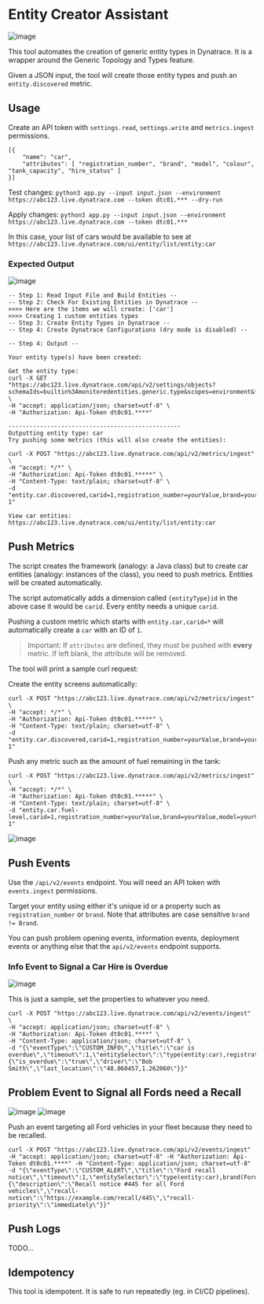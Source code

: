 # Entity Creator Assistant

![image](https://user-images.githubusercontent.com/26523841/188024750-94270268-c470-4028-b94c-7f787957cd9e.png)

This tool automates the creation of generic entity types in Dynatrace. It is a wrapper around the Generic Topology and Types feature.

Given a JSON input, the tool will create those entity types and push an `entity.discovered` metric.

## Usage

Create an API token with `settings.read`, `settings.write` and `metrics.ingest` permissions.

```
[{
    "name": "car",
    "attributes": [ "registration_number", "brand", "model", "colour", "tank_capacity", "hire_status" ]
}]
```

Test changes: `python3 app.py --input input.json --environment https://abc123.live.dynatrace.com --token dtc01.*** --dry-run`

Apply changes: `python3 app.py --input input.json --environment https://abc123.live.dynatrace.com --token dtc01.***`
 
In this case, your list of cars would be available to see at `https://abc123.live.dynatrace.com/ui/entity/list/entity:car`

### Expected Output

![image](https://user-images.githubusercontent.com/26523841/188024029-753a5d35-1f4a-4e42-8cde-97c441558adc.png)

```
-- Step 1: Read Input File and Build Entities --
-- Step 2: Check For Existing Entities in Dynatrace --
>>>> Here are the items we will create: ['car']
>>>> Creating 1 custom entities types
-- Step 3: Create Entity Types in Dynatrace --
-- Step 4: Create Dynatrace Configurations (dry mode is disabled) --

-- Step 4: Output --

Your entity type(s) have been created:

Get the entity type:
curl -X GET "https://abc123.live.dynatrace.com/api/v2/settings/objects?schemaIds=builtin%3Amonitoredentities.generic.type&scopes=environment&fields=objectId%2Cvalue" \
-H "accept: application/json; charset=utf-8" \
-H "Authorization: Api-Token dt0c01.****"

-------------------------------------------------
Outputting entity type: car
Try pushing some metrics (this will also create the entities):

curl -X POST "https://abc123.live.dynatrace.com/api/v2/metrics/ingest" \
-H "accept: */*" \
-H "Authorization: Api-Token dt0c01.*****" \
-H "Content-Type: text/plain; charset=utf-8" \
-d "entity.car.discovered,carid=1,registration_number=yourValue,brand=yourValue,model=yourValue,colour=yourValue,tank_capacity=yourValue,hire_status=yourValue 1"

View car entities:
https://abc123.live.dynatrace.com/ui/entity/list/entity:car
```

## Push Metrics

The script creates the framework (analogy: a Java class) but to create car entities (analogy: instances of the class), you need to push metrics. Entities will be created automatically.

The script automatically adds a dimension called `{entityType}id` in the above case it would be `carid`. Every entity needs a unique `carid`.

Pushing a custom metric which starts with `entity.car,carid=*` will automatically create a `car` with an ID of `1`.

> Important: If `attributes` are defined, they must be pushed with **every** metric. If left blank, the attribute will be removed.

The tool will print a sample curl request:

Create the entity screens automatically:
```
curl -X POST "https://abc123.live.dynatrace.com/api/v2/metrics/ingest" \
-H "accept: */*" \
-H "Authorization: Api-Token dt0c01.*****" \
-H "Content-Type: text/plain; charset=utf-8" \
-d "entity.car.discovered,carid=1,registration_number=yourValue,brand=yourValue,model=yourValue,colour=yourValue,tank_capacity=yourValue,hire_status=yourValue 1"
```

Push any metric such as the amount of fuel remaining in the tank:
```
curl -X POST "https://abc123.live.dynatrace.com/api/v2/metrics/ingest" \
-H "accept: */*" \
-H "Authorization: Api-Token dt0c01.*****" \
-H "Content-Type: text/plain; charset=utf-8" \
-d "entity.car.fuel-level,carid=1,registration_number=yourValue,brand=yourValue,model=yourValue,colour=yourValue,tank_capacity=yourValue,hire_status=yourValue 1"
```

![image](https://user-images.githubusercontent.com/26523841/188027706-f48581db-7b73-484e-8229-4613079a7460.png)

## Push Events

Use the `/api/v2/events` endpoint. You will need an API token with `events.ingest` permissions.

Target your entity using either it's unique id or a property such as `registration_number` or `brand`. Note that attributes are case sensitive `brand != Brand`.

You can push problem opening events, information events, deployment events or anything else that the `api/v2/events` endpoint supports.

### Info Event to Signal a Car Hire is Overdue

![image](https://user-images.githubusercontent.com/26523841/188032725-e2504081-3efa-4cec-8963-201afaa19ee3.png)

This is just a sample, set the properties to whatever you need.

```
curl -X POST "https://abc123.live.dynatrace.com/api/v2/events/ingest" \
-H "accept: application/json; charset=utf-8" \
-H "Authorization: Api-Token dt0c01.****" \
-H "Content-Type: application/json; charset=utf-8" \
-d "{\"eventType\":\"CUSTOM_INFO\",\"title\":\"car is overdue\",\"timeout\":1,\"entitySelector\":\"type(entity:car),registration_number(ABC123)\",\"properties\":{\"is_overdue\":\"true\",\"driver\":\"Bob Smith\",\"last_location\":\"48.060457,1.262060\"}}"
```

## Problem Event to Signal all Fords need a Recall

![image](https://user-images.githubusercontent.com/26523841/188035483-eb2b3cd4-abc2-43a3-9d4b-b590d2096f0b.png)
![image](https://user-images.githubusercontent.com/26523841/188035259-9ffe9fd8-360f-416b-b131-e41b44a5bbb2.png)

Push an event targeting all Ford vehicles in your fleet because they need to be recalled.

```
curl -X POST "https://abc123.live.dynatrace.com/api/v2/events/ingest" -H "accept: application/json; charset=utf-8" -H "Authorization: Api-Token dt0c01.****" -H "Content-Type: application/json; charset=utf-8" -d "{\"eventType\":\"CUSTOM_ALERT\",\"title\":\"Ford recall notice\",\"timeout\":1,\"entitySelector\":\"type(entity:car),brand(Ford)\",\"properties\":{\"description\":\"Recall notice #445 for all Ford vehicles\",\"recall-notice\":\"https://example.com/recall/445\",\"recall-priority\":\"immediately\"}}"
```

## Push Logs
TODO...

## Idempotency

This tool is idempotent. It is safe to run repeatedly (eg. in CI/CD pipelines).
